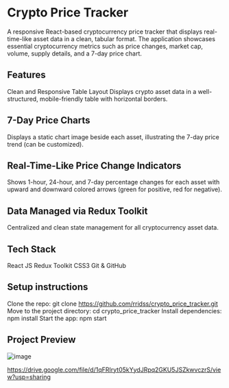 # Crypto Price Tracker
A responsive React-based cryptocurrency price tracker that displays real-time-like asset data in a clean, tabular format. The application showcases essential cryptocurrency metrics such as price changes, market cap, volume, supply details, and a 7-day price chart.
## Features
Clean and Responsive Table Layout
Displays crypto asset data in a well-structured, mobile-friendly table with horizontal borders.
## 7-Day Price Charts
Displays a static chart image beside each asset, illustrating the 7-day price trend (can be customized).
## Real-Time-Like Price Change Indicators
Shows 1-hour, 24-hour, and 7-day percentage changes for each asset with upward and downward colored arrows (green for positive, red for negative).
## Data Managed via Redux Toolkit
Centralized and clean state management for all cryptocurrency asset data.

## Tech Stack
React JS
Redux Toolkit
CSS3
Git & GitHub

## Setup instructions
Clone the repo:
git clone https://github.com/rridss/crypto_price_tracker.git
Move to the project directory:
cd crypto_price_tracker
Install dependencies:
npm install
Start the app:
npm start

## Project Preview
![image](https://github.com/user-attachments/assets/b1ff4949-f596-4dc4-a10f-7c7d92777ea7)

https://drive.google.com/file/d/1qFRIryt05kYydJRpq2GKU5JSZkwvczrS/view?usp=sharing










